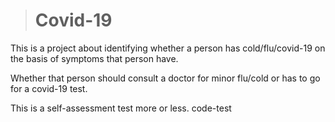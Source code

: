 ># **Covid-19**
This is a project about identifying whether a person has cold/flu/covid-19 on the basis of symptoms that person have.

Whether that person should consult a doctor for minor flu/cold or has to go for a covid-19 test.

This is a self-assessment test more or less.
code-test